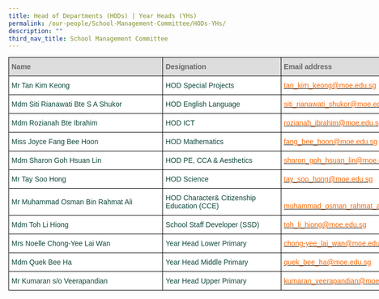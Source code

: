 ```yaml
---
title: Head of Departments (HODs) | Year Heads (YHs)
permalink: /our-people/School-Management-Committee/HODs-YHs/
description: ""
third_nav_title: School Management Committee
---
```

<style type="text/css">
.tg  {border-collapse:collapse;border-spacing:0;margin:0px auto;}
.tg td{border-color:black;border-style:solid;border-width:1px;font-family:Arial, sans-serif;font-size:14px;
  overflow:hidden;padding:10px 5px;word-break:normal;}
.tg th{border-color:black;border-style:solid;border-width:1px;font-family:Arial, sans-serif;font-size:14px;
  font-weight:normal;overflow:hidden;padding:10px 5px;word-break:normal;}
.tg .tg-yhj3{background-color:#FFF;color:#0C463A;text-align:left;vertical-align:middle}
.tg .tg-feqv{background-color:#DDD;color:#666;font-weight:bold;text-align:left;vertical-align:middle}
.tg .tg-o5fr{background-color:#FFF;color:#FD6500;text-align:left;vertical-align:middle}
</style>
<table class="tg" style="undefined;align: left; table-layout: fixed; width: 869px">
<colgroup>
<col style="width: 305px">
<col style="width: 234px">
<col style="width: 330px">
</colgroup>
<tbody>
  <tr>
    <td class="tg-feqv"><span style="color:#666">Name</span></td>
    <td class="tg-feqv"><span style="color:#666">Designation</span></td>
    <td class="tg-feqv"><span style="color:#666">Email address</span></td>
  </tr>
  <tr>
    <td class="tg-yhj3">Mr Tan Kim Keong<br></td>
    <td class="tg-yhj3">HOD Special Projects<br></td>
    <td class="tg-o5fr"><a href="mailto:tan_kim_keong@moe.edu.sg"><span style="text-decoration:none;color:#FD6500">tan_kim_keong@moe.edu.sg</span></a><br></td>
  </tr>
  <tr>
    <td class="tg-yhj3">Mdm Siti Rianawati Bte S A Shukor<br></td>
    <td class="tg-yhj3">HOD English Language</td>
    <td class="tg-o5fr"><a href="mailto:siti_rianawati_shukor@moe.edu.sg"><span style="text-decoration:none;color:#FD6500">siti_rianawati_shukor@moe.edu.sg</span></a><br></td>
  </tr>
  <tr>
    <td class="tg-yhj3">Mdm Rozianah Bte Ibrahim<br></td>
    <td class="tg-yhj3"> HOD ICT</td>
    <td class="tg-o5fr"><a href="mailto:rozianah_ibrahim@moe.edu.sg"><span style="text-decoration:none;color:#FD6500">rozianah_ibrahim@moe.edu.sg</span></a> </td>
  </tr>
  <tr>
    <td class="tg-yhj3">Miss Joyce Fang Bee Hoon<br></td>
    <td class="tg-yhj3">HOD Mathematics </td>
    <td class="tg-o5fr"><a href="mailto:fang_bee_hoon@moe.edu.sg"><span style="text-decoration:none;color:#FD6500">fang_bee_hoon@moe.edu.sg</span></a> </td>
  </tr>
  <tr>
    <td class="tg-yhj3"> Mdm Sharon Goh Hsuan Lin</td>
    <td class="tg-yhj3"> HOD PE, CCA &amp; Aesthetics<br></td>
    <td class="tg-o5fr"><a href="mailto:sharon_goh_hsuan_lin@moe.edu.sg"><span style="text-decoration:none;color:#FD6500">sharon_goh_hsuan_lin@moe.edu.sg</span></a> </td>
  </tr>
  <tr>
    <td class="tg-yhj3"> Mr Tay Soo Hong</td>
    <td class="tg-yhj3"> HOD Science</td>
    <td class="tg-o5fr"><a href="mailto:tay_soo_hong@moe.edu.sg"><span style="text-decoration:none;color:#FD6500">tay_soo_hong@moe.edu.sg</span></a> </td>
  </tr>
  <tr>
    <td class="tg-yhj3"> Mr Muhammad Osman Bin Rahmat Ali</td>
    <td class="tg-yhj3"> HOD Character& Citizenship Education (CCE)<br></td>
    <td class="tg-o5fr"><a href="mailto:muhammad_osman_rahmat_ali@moe.edu.sg"><span style="text-decoration:none;color:#FD6500"><br>muhammad_osman_rahmat_ali@moe.edu.sg</span></a> </td>
  </tr>
  <tr>
    <td class="tg-yhj3">Mdm Toh Li Hiong<br></td>
    <td class="tg-yhj3"> School Staff Developer (SSD)<br></td>
    <td class="tg-o5fr"><a href="mailto:toh_li_hiong@moe.edu.sg"><span style="text-decoration:none;color:#FD6500">toh_li_hiong@moe.edu.sg</span></a> </td>
  </tr>
  <tr>
    <td class="tg-yhj3">Mrs Noelle Chong-Yee Lai Wan<br></td>
    <td class="tg-yhj3">Year Head Lower Primary<br></td>
    <td class="tg-yhj3"><a
			href="mailto:chong-yee_lai_wan@moe.edu.sg"><span style="text-decoration:none;color:#FD6500">chong-yee_lai_wan@moe.edu.sg</span></a> </td>
  </tr>
  <tr>
    <td class="tg-yhj3"> Mdm Quek Bee Ha</td>
    <td class="tg-yhj3">  Year Head Middle Primary</td>
    <td class="tg-o5fr"><a href="mailto:quek_bee_ha@moe.edu.sg"><span style="text-decoration:none;color:#FD6500">quek_bee_ha@moe.edu.sg</span></a> </td>
  </tr>
  <tr>
    <td class="tg-yhj3">Mr Kumaran s/o Veerapandian<br></td>
    <td class="tg-yhj3">Year Head Upper Primary <br></td>
    <td class="tg-o5fr"><a href="mailto:kumaran_veerapandian@moe.edu.sg"><span style="text-decoration:none;color:#FD6500">kumaran_veerapandian@moe.edu.sg</span></a> </td>
</tr>
</tbody>
</table>